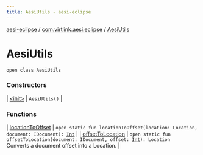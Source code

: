```yaml
---
title: AesiUtils - aesi-eclipse
---
```


[aesi-eclipse](../../index.html) / [com.virtlink.aesi.eclipse](../index.html) / [AesiUtils](.)

# AesiUtils

`open class AesiUtils`

### Constructors

| [&lt;init&gt;](-init-.html) | `AesiUtils()` |

### Functions

| [locationToOffset](location-to-offset.html) | `open static fun locationToOffset(location: Location, document: IDocument): `[`Int`](https://kotlinlang.org/api/latest/jvm/stdlib/kotlin/-int/index.html) |
| [offsetToLocation](offset-to-location.html) | `open static fun offsetToLocation(document: IDocument, offset: `[`Int`](https://kotlinlang.org/api/latest/jvm/stdlib/kotlin/-int/index.html)`): Location`<br>Converts a document offset into a Location. |

